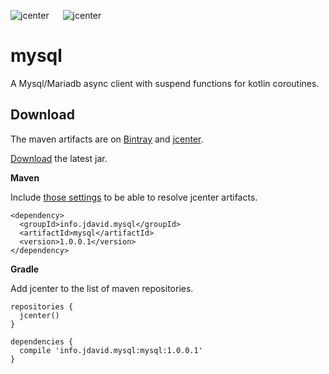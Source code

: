 ![jcenter](https://img.shields.io/badge/_jcenter_-1.0.0.1-6688ff.png?style=flat) &#x2003; ![jcenter](https://img.shields.io/badge/_Tests_-10/10-green.png?style=flat)
# mysql
A Mysql/Mariadb async client with suspend functions for kotlin coroutines.

## Download ##

The maven artifacts are on [Bintray](https://bintray.com/programingjd/maven/info.jdavid.mysql/view)
and [jcenter](https://bintray.com/search?query=info.jdavid.mysql).

[Download](https://bintray.com/artifact/download/programingjd/maven/info/jdavid/mysql/mysql/1.0.0.1/mysql-1.0.0.1.jar) the latest jar.

__Maven__

Include [those settings](https://bintray.com/repo/downloadMavenRepoSettingsFile/downloadSettings?repoPath=%2Fbintray%2Fjcenter)
 to be able to resolve jcenter artifacts.
```
<dependency>
  <groupId>info.jdavid.mysql</groupId>
  <artifactId>mysql</artifactId>
  <version>1.0.0.1</version>
</dependency>
```
__Gradle__

Add jcenter to the list of maven repositories.
```
repositories {
  jcenter()
}
```
```
dependencies {
  compile 'info.jdavid.mysql:mysql:1.0.0.1'
}
```